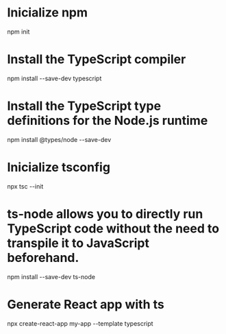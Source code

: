 # Inicialize npm
npm init

# Install the TypeScript compiler

npm install --save-dev typescript

# Install the TypeScript type definitions for the Node.js runtime

npm install @types/node --save-dev

# Inicialize tsconfig

npx tsc --init

#  ts-node allows you to directly run TypeScript code without the need to transpile it to JavaScript beforehand.

npm install --save-dev ts-node

# Generate React app with ts

npx create-react-app my-app --template typescript